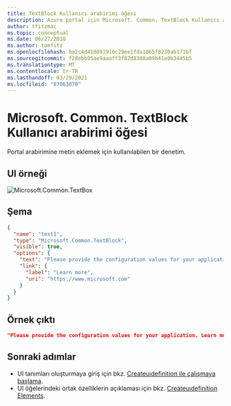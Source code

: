 ```yaml
---
title: TextBlock Kullanıcı arabirimi öğesi
description: Azure portal için Microsoft. Common. TextBlock Kullanıcı arabirimi öğesini açıklar. Arabirime metin eklemek için kullanın.
author: tfitzmac
ms.topic: conceptual
ms.date: 06/27/2018
ms.author: tomfitz
ms.openlocfilehash: ba2c4d410891910c29ee1fda1065f8230ab171bf
ms.sourcegitcommit: f28ebb95ae9aaaff3f87d8388a09b41e0b3445b5
ms.translationtype: MT
ms.contentlocale: tr-TR
ms.lasthandoff: 03/29/2021
ms.locfileid: "87063870"
---
```

# <a name="microsoftcommontextblock-ui-element"></a>Microsoft. Common. TextBlock Kullanıcı arabirimi öğesi

Portal arabirimine metin eklemek için kullanılabilen bir denetim.

## <a name="ui-sample"></a>UI örneği

![Microsoft.Common.TextBox](./media/managed-application-elements/microsoft-common-textblock.png)

## <a name="schema"></a>Şema

```json
{
  "name": "text1",
  "type": "Microsoft.Common.TextBlock",
  "visible": true,
  "options": {
    "text": "Please provide the configuration values for your application.",
    "link": {
      "label": "Learn more",
      "uri": "https://www.microsoft.com"
    }
  }
}
```

## <a name="sample-output"></a>Örnek çıktı

```json
"Please provide the configuration values for your application. Learn more"
```

## <a name="next-steps"></a>Sonraki adımlar

* UI tanımları oluşturmaya giriş için bkz. [Createuıdefinition ile çalışmaya başlama](create-uidefinition-overview.md).
* UI öğelerindeki ortak özelliklerin açıklaması için bkz. [Createuıdefinition Elements](create-uidefinition-elements.md).
